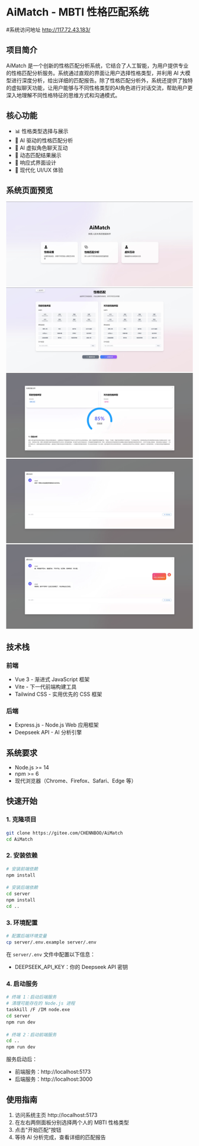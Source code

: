 # AiMatch - MBTI 性格匹配系统
#系统访问地址
http://117.72.43.183/

## 项目简介

AiMatch 是一个创新的性格匹配分析系统，它结合了人工智能，为用户提供专业的性格匹配分析服务。系统通过直观的界面让用户选择性格类型，并利用 AI 大模型进行深度分析，给出详细的匹配报告。除了性格匹配分析外，系统还提供了独特的虚拟聊天功能，让用户能够与不同性格类型的AI角色进行对话交流，帮助用户更深入地理解不同性格特征的思维方式和沟通模式。



## 核心功能

- 📊 性格类型选择与展示
- 🤖 AI 驱动的性格匹配分析
- 💬 AI 虚拟角色聊天互动
- 💫 动态匹配结果展示
- 📱 响应式界面设计
- 🎨 现代化 UI/UX 体验

## 系统页面预览

![系统界面预览](img/1.png)
![系统界面预览](img/2.png)
![系统界面预览](img/3.png)
![系统界面预览](img/4.png)
![系统界面预览](img/5.png)

## 技术栈

### 前端
- Vue 3 - 渐进式 JavaScript 框架
- Vite - 下一代前端构建工具
- Tailwind CSS - 实用优先的 CSS 框架

### 后端
- Express.js - Node.js Web 应用框架
- Deepseek API - AI 分析引擎

## 系统要求

- Node.js >= 14
- npm >= 6
- 现代浏览器（Chrome、Firefox、Safari、Edge 等）

## 快速开始

### 1. 克隆项目
```bash
git clone https://gitee.com/CHENNBOO/AiMatch
cd AiMatch
```

### 2. 安装依赖
```bash
# 安装前端依赖
npm install

# 安装后端依赖
cd server
npm install
cd ..
```

### 3. 环境配置
```bash
# 配置后端环境变量
cp server/.env.example server/.env
```
在 `server/.env` 文件中配置以下信息：
- DEEPSEEK_API_KEY：你的 Deepseek API 密钥

### 4. 启动服务

```bash
# 终端 1：启动后端服务
# 清理可能存在的 Node.js 进程
taskkill /F /IM node.exe
cd server
npm run dev

# 终端 2：启动前端服务
cd ..
npm run dev
```

服务启动后：
- 前端服务：http://localhost:5173
- 后端服务：http://localhost:3000

## 使用指南

1. 访问系统主页 http://localhost:5173
2. 在左右两侧面板分别选择两个人的 MBTI 性格类型
3. 点击"开始匹配"按钮
4. 等待 AI 分析完成，查看详细的匹配报告

